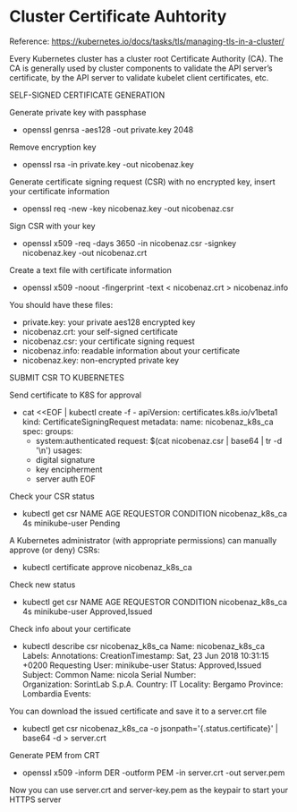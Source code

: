 # Cluster Certificate Auhtority

Reference: https://kubernetes.io/docs/tasks/tls/managing-tls-in-a-cluster/

Every Kubernetes cluster has a cluster root Certificate Authority (CA).
The CA is generally used by cluster components to validate the API server’s certificate, by the API server to validate kubelet client certificates, etc.


SELF-SIGNED CERTIFICATE GENERATION

Generate private key with passphase
* openssl genrsa -aes128 -out private.key 2048

Remove encryption key
* openssl rsa -in private.key -out nicobenaz.key

Generate certificate signing request (CSR) with no encrypted key, insert your certificate information
* openssl req -new -key nicobenaz.key -out nicobenaz.csr

Sign CSR with your key
* openssl x509 -req -days 3650 -in nicobenaz.csr -signkey nicobenaz.key -out nicobenaz.crt

Create a text file with certificate information
* openssl x509 -noout -fingerprint -text < nicobenaz.crt > nicobenaz.info

You should have these files:
- private.key: your private aes128 encrypted key
- nicobenaz.crt: your self-signed certificate
- nicobenaz.csr: your certificate signing request
- nicobenaz.info: readable information about your certificate
- nicobenaz.key: non-encrypted private key



SUBMIT CSR TO KUBERNETES

Send certificate to K8S for approval
* cat <<EOF | kubectl create -f -
apiVersion: certificates.k8s.io/v1beta1
kind: CertificateSigningRequest
metadata:
  name: nicobenaz_k8s_ca
spec:
  groups:
  - system:authenticated
  request: $(cat nicobenaz.csr | base64 | tr -d '\n')
  usages:
  - digital signature
  - key encipherment
  - server auth
EOF

Check your CSR status
* kubectl get csr
NAME                  AGE       REQUESTOR       CONDITION
nicobenaz_k8s_ca         4s        minikube-user   Pending

A Kubernetes administrator (with appropriate permissions) can manually approve (or deny) CSRs:
* kubectl certificate approve nicobenaz_k8s_ca

Check new status
* kubectl get csr
NAME                  AGE       REQUESTOR       CONDITION
nicobenaz_k8s_ca         4s        minikube-user   Approved,Issued

Check info about your certificate
* kubectl describe csr nicobenaz_k8s_ca
Name:               nicobenaz_k8s_ca
Labels:             <none>
Annotations:        <none>
CreationTimestamp:  Sat, 23 Jun 2018 10:31:15 +0200
Requesting User:    minikube-user
Status:             Approved,Issued
Subject:
         Common Name:    nicola
         Serial Number:  
         Organization:   SorintLab S.p.A.
         Country:        IT
         Locality:       Bergamo
         Province:       Lombardia
Events:  <none>

You can download the issued certificate and save it to a server.crt file
* kubectl get csr nicobenaz_k8s_ca -o jsonpath='{.status.certificate}' | base64 -d > server.crt

Generate PEM from CRT
* openssl x509 -inform DER -outform PEM -in server.crt -out server.pem

Now you can use server.crt and server-key.pem as the keypair to start your HTTPS server
